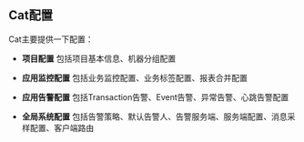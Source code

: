## Cat配置

Cat主要提供一下配置：

- **项目配置**    包括项目基本信息、机器分组配置

- **应用监控配置**    包括业务监控配置、业务标签配置、报表合并配置

- **应用告警配置**    包括Transaction告警、Event告警、异常告警、心跳告警配置

- **全局系统配置**    包括告警策略、默认告警人、告警服务端、服务端配置、消息采样配置、客户端路由
